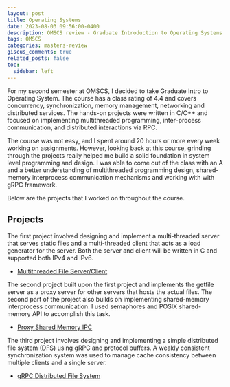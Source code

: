 ```yaml
---
layout: post
title: Operating Systems
date: 2023-08-03 09:56:00-0400
description: OMSCS review - Graduate Introduction to Operating Systems
tags: OMSCS
categories: masters-review
giscus_comments: true
related_posts: false
toc:
  sidebar: left
---
```


For my second semester at OMSCS, I decided to take Graduate Intro to Operating System. The course has a class rating of 4.4 and covers concurrency, synchronization, memory management, networking and distributed services. The hands-on projects were written in C/C++ and focused on implementing multithreaded programming, inter-process communication, and distributed interactions via RPC. 

The course was not easy, and I spent around 20 hours or more every week working on assignments. However, looking back at this course, grinding through the projects really helped me build a solid foundation in system level programming and design. I was able to come out of the class with an A and a better understanding of multithreaded programming design, shared-memory interprocess communication mechanisms and working with with gRPC framework.

Below are the projects that I worked on throughout the course.

## Projects

The first project involved designing and implement a multi-threaded server that serves static files and a multi-threaded client that acts as a load generator for the server. Both the server and client will be written in C and supported both IPv4 and IPv6.

* [Multithreaded File Server/Client](https://koileee.github.io/projects/1_project/)

The second project built upon the first project and implements the getfile server as a proxy server for other servers that hosts the actual files. The second part of the project also builds on implementing shared-memory interprocess communication. I used semaphores and POSIX shared-memory API to accomplish this task.

* [Proxy Shared Memory IPC](https://koileee.github.io/projects/2_project/)

The third project involves designing and implementing a simple distributed file system (DFS) using gRPC and protocol buffers. A weakly consistent synchronization system was used to manage cache consistency between multiple clients and a single server.

* [gRPC Distributed File System](https://koileee.github.io/projects/3_project/)
